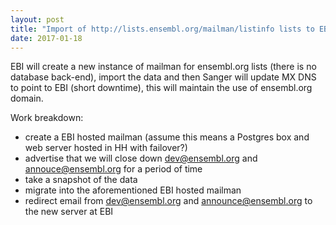 ```yaml
---
layout: post
title: "Import of http://lists.ensembl.org/mailman/listinfo lists to EBI"
date: 2017-01-18
---
```


EBI will create a new instance of mailman for ensembl.org lists (there is no database back-end), import the data and then Sanger will update MX DNS to point to EBI (short downtime), this will maintain the use of ensembl.org domain.

Work breakdown:

- create a EBI hosted mailman (assume this means a Postgres box and web server hosted in HH with failover?)
- advertise that we will close down dev@ensembl.org and annouce@ensembl.org for a period of time
- take a snapshot of the data
- migrate into the aforementioned EBI hosted mailman
- redirect email from dev@ensembl.org and announce@ensembl.org to the new server at EBI

